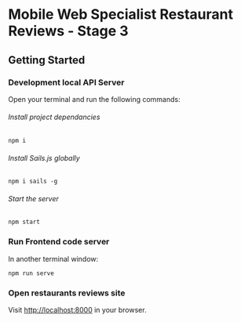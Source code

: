 # Mobile Web Specialist Restaurant Reviews - Stage 3

## Getting Started

### Development local API Server
Open your terminal and run the following commands:

###### Install project dependancies
```
npm i
```

###### Install Sails.js globally
```
npm i sails -g
```

###### Start the server
```
npm start
```

### Run Frontend code server
In another terminal window:
```
npm run serve
```
### Open restaurants reviews site
Visit [http://localhost:8000](http://localhost:8000) in your browser.
